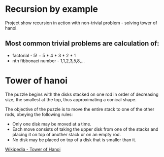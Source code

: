 # Recursion by example

Project show recursion in action with non-trivial problem - solving tower of hanoi.

## Most common trivial problems are calculation of:
- factorial - 5! = 5 * 4 * 3 * 2 * 1
- nth fibbonaci number - 1,1,2,3,5,8,...

# Tower of hanoi
The puzzle begins with the disks stacked on one rod in order of decreasing size, 
the smallest at the top, thus approximating a conical shape. 

The objective of the puzzle is to move the entire stack to one of the other rods, obeying the following rules:

- Only one disk may be moved at a time.
- Each move consists of taking the upper disk from one of the stacks and placing it on top of another stack or on an empty rod.
- No disk may be placed on top of a disk that is smaller than it.

[Wikipedia - Tower of Hanoi](https://en.wikipedia.org/wiki/Tower_of_Hanoi) 

 
